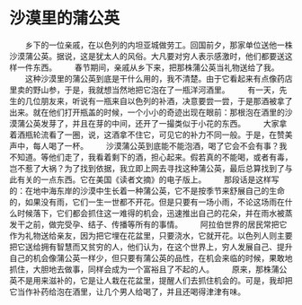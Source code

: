 # 沙漠里的蒲公英
　　乡下的一位亲戚，在以色列的内坦亚城做劳工。回国前夕，那家单位送他一株沙漠蒲公英。据说，这是犹太人的风俗。大凡要对穷人表示感激时，他们都要送这样一件东西。 
　　春节期间，亲戚从乡下来，把那株蒲公英当礼物送给了我。 
　　这种沙漠里的蒲公英到底是干什么用的，我不清楚。由于它看起来有点像药店里卖的野山参，于是，我就想当然地把它泡在了一瓶洋河酒里。 
　　有一天，先生的几位朋友来，听说有一瓶来自以色列的补酒，决意要尝一尝，于是那酒被拿了出来。就在他们打开瓶盖的时候，一个小小的奇迹出现在眼前：那根泡在酒里的沙漠蒲公英发芽了，并且在芽的中间，还开了一撮类似于小花的东西。 
　　大家拿着酒瓶轮流看了一圈，说，这酒拿不住它，可见它的补力不同一般。于是，在赞美声中，每人喝了一杯。 
　　沙漠蒲公英到底能不能泡酒，喝了它会不会有事？我不知道。等他们走了，我看着剩下的酒，担心起来。假若真的不能喝，或者有毒，岂不惹了大祸？为了找到依据，我立即上网去寻找这种蒲公英，最后总算找到了与此有关的一点东西。它在美国《读者文摘》的电子版上。 
　　那段话是这样写的：在地中海东岸的沙漠中生长着一种蒲公英，它不是按季节来舒展自己的生命的，如果没有雨，它们一生一世都不开花。但是只要有一场小雨，不论这场雨在什么时候落下，它们都会抓住这一难得的机会，迅速推出自己的花朵，并在雨水被蒸发干之前，做完受孕、结子、传播等所有的事情。 
　　阿拉伯世界的居民常把它作为礼物送给亲友，因为把它埋在花盆里，只要浇水，它就开花。以色列人则主要把它送给拥有智慧而又贫穷的人，他们认为，在这个世界上，穷人发展自己、提升自己的机会像蒲公英一样少，但只要有蒲公英的品性，在机会来临的时候，果敢地抓住，大胆地去做事，同样会成为一个富裕且了不起的人。 
　　原来，那株蒲公英不是用来滋补的，它是让人栽在花盆里，提醒人们去抓住机会的。可是，我却把它当作补药给泡在酒里，让几个男人给喝了，并且还喝得津津有味。
 